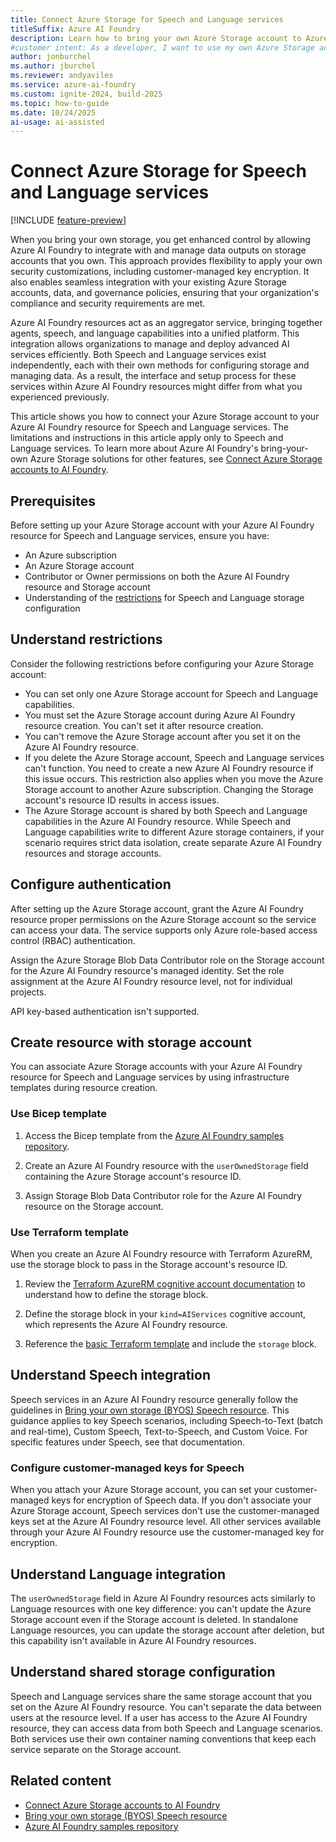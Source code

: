 ```yaml
---
title: Connect Azure Storage for Speech and Language services
titleSuffix: Azure AI Foundry
description: Learn how to bring your own Azure Storage account to Azure AI Foundry for Speech and Language services during resource creation.
#customer intent: As a developer, I want to use my own Azure Storage account for Speech and Language services so that I can apply my security customizations and meet compliance requirements.
author: jonburchel
ms.author: jburchel
ms.reviewer: andyaviles
ms.service: azure-ai-foundry
ms.custom: ignite-2024, build-2025
ms.topic: how-to-guide
ms.date: 10/24/2025
ai-usage: ai-assisted
---
```


# Connect Azure Storage for Speech and Language services

[!INCLUDE [feature-preview](../includes/feature-preview.md)]

When you bring your own storage, you get enhanced control by allowing Azure AI Foundry to integrate with and manage data outputs on storage accounts that you own. This approach provides flexibility to apply your own security customizations, including customer-managed key encryption. It also enables seamless integration with your existing Azure Storage accounts, data, and governance policies, ensuring that your organization's compliance and security requirements are met.

Azure AI Foundry resources act as an aggregator service, bringing together agents, speech, and language capabilities into a unified platform. This integration allows organizations to manage and deploy advanced AI services efficiently. Both Speech and Language services exist independently, each with their own methods for configuring storage and managing data. As a result, the interface and setup process for these services within Azure AI Foundry resources might differ from what you experienced previously.

This article shows you how to connect your Azure Storage account to your Azure AI Foundry resource for Speech and Language services. The limitations and instructions in this article apply only to Speech and Language services. To learn more about Azure AI Foundry's bring-your-own Azure Storage solutions for other features, see [Connect Azure Storage accounts to AI Foundry](bring-your-own-azure-storage-foundry.md).

## Prerequisites

Before setting up your Azure Storage account with your Azure AI Foundry resource for Speech and Language services, ensure you have:

- An Azure subscription
- An Azure Storage account
- Contributor or Owner permissions on both the Azure AI Foundry resource and Storage account
- Understanding of the [restrictions](#understand-restrictions) for Speech and Language storage configuration

## Understand restrictions

Consider the following restrictions before configuring your Azure Storage account:

- You can set only one Azure Storage account for Speech and Language capabilities.
- You must set the Azure Storage account during Azure AI Foundry resource creation. You can't set it after resource creation.
- You can't remove the Azure Storage account after you set it on the Azure AI Foundry resource.
- If you delete the Azure Storage account, Speech and Language services can't function. You need to create a new Azure AI Foundry resource if this issue occurs. This restriction also applies when you move the Azure Storage account to another Azure subscription. Changing the Storage account's resource ID results in access issues.
- The Azure Storage account is shared by both Speech and Language capabilities in the Azure AI Foundry resource. While Speech and Language capabilities write to different Azure storage containers, if your scenario requires strict data isolation, create separate Azure AI Foundry resources and storage accounts.

## Configure authentication

After setting up the Azure Storage account, grant the Azure AI Foundry resource proper permissions on the Azure Storage account so the service can access your data. The service supports only Azure role-based access control (RBAC) authentication.

Assign the Azure Storage Blob Data Contributor role on the Storage account for the Azure AI Foundry resource's managed identity. Set the role assignment at the Azure AI Foundry resource level, not for individual projects.

API key-based authentication isn't supported.

## Create resource with storage account

You can associate Azure Storage accounts with your Azure AI Foundry resource for Speech and Language services by using infrastructure templates during resource creation.

### Use Bicep template

1. Access the Bicep template from the [Azure AI Foundry samples repository](https://github.com/azure-ai-foundry/foundry-samples/blob/main/samples/microsoft/infrastructure-setup/02-storage-speech-language/main.bicep).

1. Create an Azure AI Foundry resource with the `userOwnedStorage` field containing the Azure Storage account's resource ID.

1. Assign Storage Blob Data Contributor role for the Azure AI Foundry resource on the Storage account.

### Use Terraform template

When you create an Azure AI Foundry resource with Terraform AzureRM, use the storage block to pass in the Storage account's resource ID.

1. Review the [Terraform AzureRM cognitive account documentation](https://registry.terraform.io/providers/hashicorp/azurerm/latest/docs/resources/cognitive_account) to understand how to define the storage block.

1. Define the storage block in your `kind=AIServices` cognitive account, which represents the Azure AI Foundry resource.

1. Reference the [basic Terraform template](https://github.com/azure-ai-foundry/foundry-samples/tree/main/samples/microsoft/infrastructure-setup-terraform/00-basic-azurerm) and include the `storage` block.

## Understand Speech integration

Speech services in an Azure AI Foundry resource generally follow the guidelines in [Bring your own storage (BYOS) Speech resource](https://learn.microsoft.com/azure/ai-services/speech-service/bring-your-own-storage-speech-resource?tabs=portal). This guidance applies to key Speech scenarios, including Speech-to-Text (batch and real-time), Custom Speech, Text-to-Speech, and Custom Voice. For specific features under Speech, see that documentation.

### Configure customer-managed keys for Speech

When you attach your Azure Storage account, you can set your customer-managed keys for encryption of Speech data. If you don't associate your Azure Storage account, Speech services don't use the customer-managed keys set at the Azure AI Foundry resource level. All other services available through your Azure AI Foundry resource use the customer-managed key for encryption.

## Understand Language integration

The `userOwnedStorage` field in Azure AI Foundry resources acts similarly to Language resources with one key difference: you can't update the Azure Storage account even if the Storage account is deleted. In standalone Language resources, you can update the storage account after deletion, but this capability isn't available in Azure AI Foundry resources.

## Understand shared storage configuration

Speech and Language services share the same storage account that you set on the Azure AI Foundry resource. You can't separate the data between users at the resource level. If a user has access to the Azure AI Foundry resource, they can access data from both Speech and Language scenarios. Both services use their own container naming conventions that keep each service separate on the Storage account.

## Related content

- [Connect Azure Storage accounts to AI Foundry](bring-your-own-azure-storage-foundry.md)
- [Bring your own storage (BYOS) Speech resource](../../ai-services/speech-service/bring-your-own-storage-speech-resource.md?tabs=portal)
- [Azure AI Foundry samples repository](https://github.com/azure-ai-foundry/foundry-samples)
